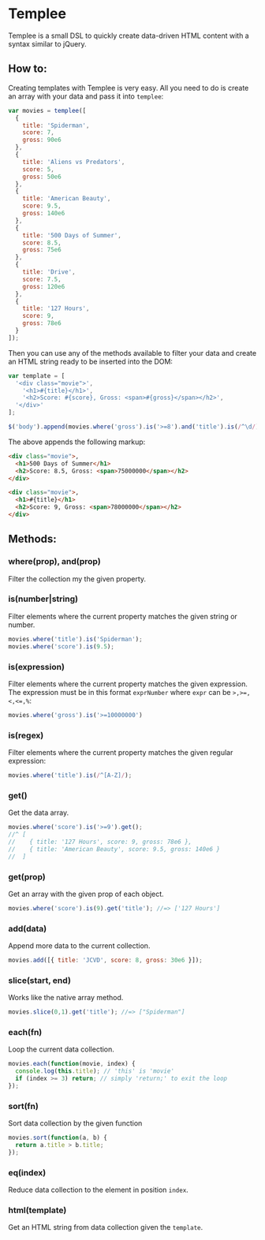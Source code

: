 # Templee

Templee is a small DSL to quickly create data-driven HTML content with a syntax similar to jQuery.

## How to:

Creating templates with Templee is very easy. All you need to do is create an array with your data and pass it into `templee`:

```javascript
var movies = templee([
  { 
    title: 'Spiderman', 
    score: 7, 
    gross: 90e6 
  },
  { 
    title: 'Aliens vs Predators', 
    score: 5, 
    gross: 50e6
  },
  { 
    title: 'American Beauty', 
    score: 9.5, 
    gross: 140e6 
  },
  { 
    title: '500 Days of Summer', 
    score: 8.5, 
    gross: 75e6 
  },
  { 
    title: 'Drive', 
    score: 7.5, 
    gross: 120e6 
  },
  { 
    title: '127 Hours', 
    score: 9,
    gross: 78e6 
  }
]);
```  

Then you can use any of the methods available to filter your data and create an HTML string ready to be inserted into the DOM:

```javascript
var template = [
  '<div class="movie">',
    '<h1>#{title}</h1>',
    '<h2>Score: #{score}, Gross: <span>#{gross}</span></h2>',
  '</div>'
];

$('body').append(movies.where('gross').is('>=8').and('title').is(/^\d/).html(template));
```

The above appends the following markup:

```html
<div class="movie">,
  <h1>500 Days of Summer</h1>
  <h2>Score: 8.5, Gross: <span>75000000</span></h2>
</div>

<div class="movie">,
  <h1>#{title}</h1>
  <h2>Score: 9, Gross: <span>78000000</span></h2>
</div>
```

## Methods:

### where(prop), and(prop)

Filter the collection my the given property.

### is(number|string)

Filter elements where the current property matches the given string or number.

```javascript
movies.where('title').is('Spiderman');
movies.where('score').is(9.5);
```

### is(expression)

Filter elements where the current property matches the given expression. The expression must be in this format `exprNumber` where `expr` can be `>,>=,<,<=,%`:

```javascript
movies.where('gross').is('>=10000000')
```

### is(regex)

Filter elements where the current property matches the given regular expression:

```javascript
movies.where('title').is(/^[A-Z]/);
```

### get()

Get the data array.

```javascript
movies.where('score').is('>=9').get();
//^ [
//    { title: '127 Hours', score: 9, gross: 78e6 },
//    { title: 'American Beauty', score: 9.5, gross: 140e6 }
//  ]
```

### get(prop)

Get an array with the given prop of each object.

```javascript
movies.where('score').is(9).get('title'); //=> ['127 Hours']
```

### add(data)

Append more data to the current collection.

```javascript
movies.add([{ title: 'JCVD', score: 8, gross: 30e6 }]);
```

### slice(start, end)

Works like the native array method.

```javascript
movies.slice(0,1).get('title'); //=> ["Spiderman"] 
```

### each(fn)

Loop the current data collection.

```javascript
movies.each(function(movie, index) {
  console.log(this.title); // 'this' is 'movie'
  if (index >= 3) return; // simply 'return;' to exit the loop
});
```

### sort(fn)

Sort data collection by the given function

```javascript
movies.sort(function(a, b) {
  return a.title > b.title;
});
```

### eq(index)

Reduce data collection to the element in position `index`.

### html(template)

Get an HTML string from data collection given the `template`.

